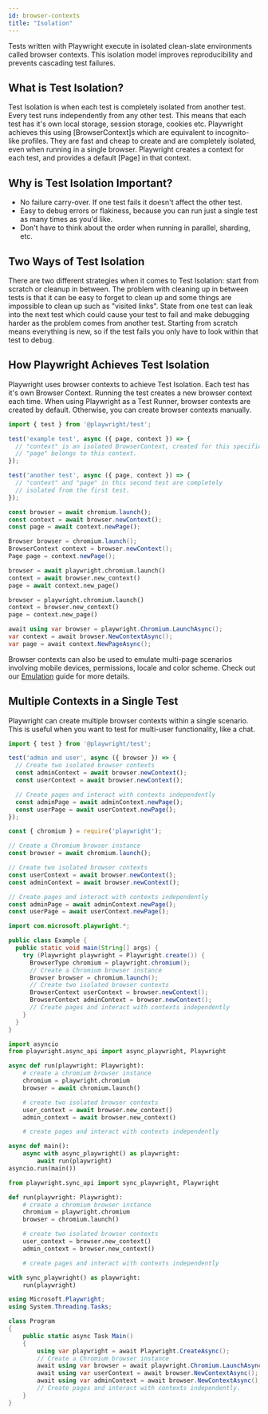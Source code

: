 ```yaml
---
id: browser-contexts
title: "Isolation"
---
```


Tests written with Playwright execute in isolated clean-slate environments called browser contexts. This isolation model improves reproducibility and prevents cascading test failures. 

## What is Test Isolation? 

Test Isolation is when each test is completely isolated from another test. Every test runs independently from any other test. This means that each test has it's own local storage, session storage, cookies etc. Playwright achieves this using [BrowserContext]s which are equivalent to incognito-like profiles. They are fast and cheap to create and are completely isolated, even when running in a single browser. Playwright creates a context for each test, and provides a default [Page] in that context.

## Why is Test Isolation Important? 

- No failure carry-over. If one test fails it doesn't affect the other test.
- Easy to debug errors or flakiness, because you can run just a single test as many times as you'd like. 
- Don't have to think about the order when running in parallel, sharding, etc.

## Two Ways of Test Isolation

There are two different strategies when it comes to Test Isolation: start from scratch or cleanup in between. The problem with cleaning up in between tests is that it can be easy to forget to clean up and some things are impossible to clean up such as "visited links". State from one test can leak into the next test which could cause your test to fail and make debugging harder as the problem comes from another test. Starting from scratch means everything is new, so if the test fails you only have to look within that test to debug.

## How Playwright Achieves Test Isolation

Playwright uses browser contexts to achieve Test Isolation. Each test has it's own Browser Context. Running the test creates a new browser context each time.  When using Playwright as a Test Runner, browser contexts are created by default. Otherwise, you can create browser contexts manually.

```js tab=js-test
import { test } from '@playwright/test';

test('example test', async ({ page, context }) => {
  // "context" is an isolated BrowserContext, created for this specific test.
  // "page" belongs to this context.
});

test('another test', async ({ page, context }) => {
  // "context" and "page" in this second test are completely
  // isolated from the first test.
});
```

```js tab=js-library
const browser = await chromium.launch();
const context = await browser.newContext();
const page = await context.newPage();
```

```java
Browser browser = chromium.launch();
BrowserContext context = browser.newContext();
Page page = context.newPage();
```

```python async
browser = await playwright.chromium.launch()
context = await browser.new_context()
page = await context.new_page()
```

```python sync
browser = playwright.chromium.launch()
context = browser.new_context()
page = context.new_page()
```

```csharp
await using var browser = playwright.Chromium.LaunchAsync();
var context = await browser.NewContextAsync();
var page = await context.NewPageAsync();
```

Browser contexts can also be used to emulate multi-page scenarios involving mobile devices, permissions, locale and color scheme. Check out our [Emulation](./emulation.md) guide for more details.

## Multiple Contexts in a Single Test

Playwright can create multiple browser contexts within a single scenario. This is useful when you want to test for multi-user functionality, like a chat.

```js tab=js-test
import { test } from '@playwright/test';

test('admin and user', async ({ browser }) => {
  // Create two isolated browser contexts
  const adminContext = await browser.newContext();
  const userContext = await browser.newContext();

  // Create pages and interact with contexts independently
  const adminPage = await adminContext.newPage();
  const userPage = await userContext.newPage();
});
```

```js tab=js-library
const { chromium } = require('playwright');

// Create a Chromium browser instance
const browser = await chromium.launch();

// Create two isolated browser contexts
const userContext = await browser.newContext();
const adminContext = await browser.newContext();

// Create pages and interact with contexts independently
const adminPage = await adminContext.newPage();
const userPage = await userContext.newPage();
```

```java
import com.microsoft.playwright.*;

public class Example {
  public static void main(String[] args) {
    try (Playwright playwright = Playwright.create()) {
      BrowserType chromium = playwright.chromium();
      // Create a Chromium browser instance
      Browser browser = chromium.launch();
      // Create two isolated browser contexts
      BrowserContext userContext = browser.newContext();
      BrowserContext adminContext = browser.newContext();
      // Create pages and interact with contexts independently
    }
  }
}
```

```python async
import asyncio
from playwright.async_api import async_playwright, Playwright

async def run(playwright: Playwright):
    # create a chromium browser instance
    chromium = playwright.chromium
    browser = await chromium.launch()

    # create two isolated browser contexts
    user_context = await browser.new_context()
    admin_context = await browser.new_context()

    # create pages and interact with contexts independently

async def main():
    async with async_playwright() as playwright:
        await run(playwright)
asyncio.run(main())
```

```python sync
from playwright.sync_api import sync_playwright, Playwright

def run(playwright: Playwright):
    # create a chromium browser instance
    chromium = playwright.chromium
    browser = chromium.launch()

    # create two isolated browser contexts
    user_context = browser.new_context()
    admin_context = browser.new_context()

    # create pages and interact with contexts independently

with sync_playwright() as playwright:
    run(playwright)
```

```csharp
using Microsoft.Playwright;
using System.Threading.Tasks;

class Program
{
    public static async Task Main()
    {
        using var playwright = await Playwright.CreateAsync();
        // Create a Chromium browser instance
        await using var browser = await playwright.Chromium.LaunchAsync();
        await using var userContext = await browser.NewContextAsync();
        await using var adminContext = await browser.NewContextAsync();
        // Create pages and interact with contexts independently.
    }
}
```
